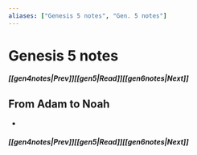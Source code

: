 ```yaml
---
aliases: ["Genesis 5 notes", "Gen. 5 notes"]
---
```

# Genesis 5 notes
##### <span class=arrow-left></span>[[gen4notes|Prev]]<span class=navigation-separator></span>[[gen5|Read]]<span class=navigation-separator></span>[[gen6notes|Next]]<span class=arrow-right></span>
## From Adam to Noah
- 
##### <span class=arrow-left></span>[[gen4notes|Prev]]<span class=navigation-separator></span>[[gen5|Read]]<span class=navigation-separator></span>[[gen6notes|Next]]<span class=arrow-right></span>